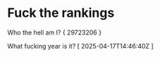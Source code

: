 # Fuck the rankings

Who the hell am I?
{ 29723206 }

What fucking year is it?
[ 2025-04-17T14:46:40Z ]

